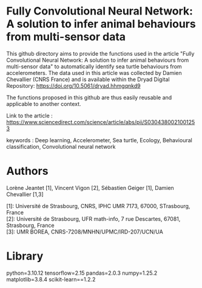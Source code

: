 # Fully Convolutional Neural Network: A solution to infer animal behaviours from multi-sensor data

This github directory aims to provide the functions used in the article "Fully Convolutional Neural Network: A solution to infer animal behaviours from multi-sensor data" to automatically identify sea turtle behaviours from accelerometers.  The data used in this article was collected by Damien Chevallier (CNRS France) and is available within the Dryad Digital Repository: https://doi.org/10.5061/dryad.hhmgqnkd9

The functions proposed in this github are thus easily reusable and applicable to another context.

Link to the article : https://www.sciencedirect.com/science/article/abs/pii/S0304380021001253

keywords : Deep learning, Accelerometer, Sea turtle, Ecology, Behavioural classification, Convolutional neural network

# Authors 
Lorène Jeantet [1], Vincent Vigon [2], Sébastien Geiger [1], Damien Chevallier [1,3] 

[1]: Université de Strasbourg, CNRS, IPHC UMR 7173, 67000, STrasbourg, France  
[2]: Université de Strasbourg, UFR math-info, 7 rue Descartes, 67081, Strasbourg, France   
[3]: UMR BOREA, CNRS-7208/MNHN/UPMC/IRD-207/UCN/UA


# Library 

python=3.10.12
tensorflow=2.15
pandas=2.0.3
numpy=1.25.2
matplotlib=3.8.4
scikit-learn==1.2.2